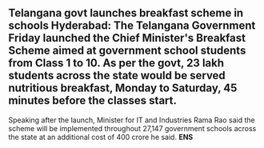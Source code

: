 ## Telangana govt launches breakfast scheme in schools Hyderabad: The Telangana Government Friday launched the Chief Minister's Breakfast Scheme aimed at government school students from Class 1 to 10. As per the govt, 23 lakh students across the state would be served nutritious breakfast, Monday to Saturday, 45 minutes before the classes start.

Speaking after the launch, Minister for IT and Industries Rama Rao said the scheme will be implemented throughout 27,147 government schools across the state at an additional cost of 400 crore he said. **ENS**